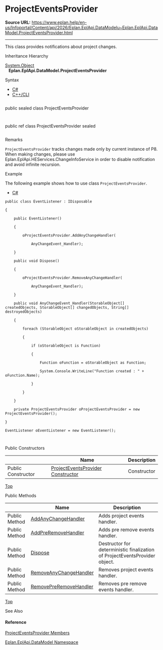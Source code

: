 # ProjectEventsProvider

**Source URL:** https://www.eplan.help/en-us/Infoportal/Content/api/2026/Eplan.EplApi.DataModelu~Eplan.EplApi.DataModel.ProjectEventsProvider.html

---

This class provides notifications about project changes.

Inheritance Hierarchy

[System.Object](#)  
   **Eplan.EplApi.DataModel.ProjectEventsProvider**

Syntax

- [C#](#i-syntax-CS)
- [C++/CLI](#i-syntax-CPP2005)

```
```
public sealed class ProjectEventsProvider
```
```

```
```
public ref class ProjectEventsProvider sealed
```
```

Remarks

`ProjectEventsProvider` tracks changes made only by current instance of P8. When making changes, please use Eplan.EplApi.HEServices.ChangeInfoService in order to disable notification and avoid infinite recursion.

Example

The following example shows how to use class `ProjectEventsProvider`.

- [C#](#i-tab-content-598c7eae-a02e-41bc-a2ef-d5d89c0f486a)

```
public class EventListener : IDisposable
{
    public EventListener()
    {
        oProjectEventsProvider.AddAnyChangeHandler(
            AnyChangeEvent_Handler);
    }
    public void Dispose()
    {
        oProjectEventsProvider.RemoveAnyChangeHandler(
            AnyChangeEvent_Handler);
    }
    public void AnyChangeEvent_Handler(StorableObject[] createdObjects, StorableObject[] changedObjects, String[] destroyedObjects)
    {
        foreach (StorableObject oStorableObject in createdObjects)
        {
            if (oStorableObject is Function)
            {
                Function oFunction = oStorableObject as Function;
                System.Console.WriteLine("Function created : " + oFunction.Name);
            }
        }
    }
    private ProjectEventsProvider oProjectEventsProvider = new ProjectEventsProvider();
}
EventListener oEventListener = new EventListener();

```

Public Constructors

|  | Name | Description |
| --- | --- | --- |
| Public Constructor | [ProjectEventsProvider Constructor](Eplan.EplApi.DataModelu~Eplan.EplApi.DataModel.ProjectEventsProvider~_ctor.html) | Constructor |

[Top](#top)




Public Methods

|  | Name | Description |
| --- | --- | --- |
| Public Method | [AddAnyChangeHandler](Eplan.EplApi.DataModelu~Eplan.EplApi.DataModel.ProjectEventsProvider~AddAnyChangeHandler.html) | Adds project events handler. |
| Public Method | [AddPreRemoveHandler](Eplan.EplApi.DataModelu~Eplan.EplApi.DataModel.ProjectEventsProvider~AddPreRemoveHandler.html) | Adds pre remove events handler. |
| Public Method | [Dispose](Eplan.EplApi.DataModelu~Eplan.EplApi.DataModel.ProjectEventsProvider~Dispose().html) | Destructor for deterministic finalization of ProjectEventsProvider object. |
| Public Method | [RemoveAnyChangeHandler](Eplan.EplApi.DataModelu~Eplan.EplApi.DataModel.ProjectEventsProvider~RemoveAnyChangeHandler.html) | Removes project events handler. |
| Public Method | [RemovePreRemoveHandler](Eplan.EplApi.DataModelu~Eplan.EplApi.DataModel.ProjectEventsProvider~RemovePreRemoveHandler.html) | Removes pre remove events handler. |

[Top](#top)




See Also

#### Reference

[ProjectEventsProvider Members](Eplan.EplApi.DataModelu~Eplan.EplApi.DataModel.ProjectEventsProvider_members.html)
  
[Eplan.EplApi.DataModel Namespace](Eplan.EplApi.DataModelu~Eplan.EplApi.DataModel_namespace.html)